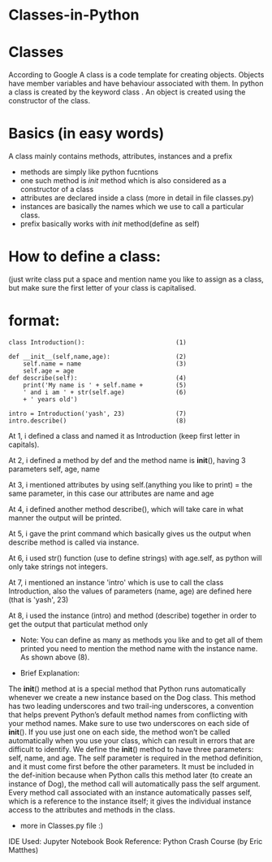 # Classes-in-Python

# Classes

According to Google A class is a code template for creating objects.
Objects have member variables and have behaviour associated with them.
In python a class is created by the keyword class . An object is created using the constructor of the class.

# Basics (in easy words)

A class mainly contains methods, attributes, instances and a prefix 

* methods are simply like python fucntions
* one such method is _init_ method which is also considered as a constructor of a class
* attributes are declared inside a class (more in detail in file classes.py)
* instances are basically the names which we use to call a particular class.
* prefix basically works with _init_ method(define as self) 

# How to define a class: 
(just write class put a space and mention name you like to assign as a class, but make sure the first letter of your class is capitalised.

# format:


    class Introduction():                         (1)  

    def __init__(self,name,age):                  (2)
        self.name = name                          (3)
        self.age = age 
    def describe(self):                           (4)
        print('My name is ' + self.name +         (5)
        ' and i am ' + str(self.age)              (6)
        + ' years old')
        
    intro = Introduction('yash', 23)              (7)
    intro.describe()                              (8)     
     

At 1, i defined a class and named it as Introduction (keep first letter in capitals).

At 2, i defined a method by def and the method name is __init__(), having 3 parameters self, age, name

At 3, i mentioned attributes by using self.(anything you like to print) = the same parameter,
      in this case our attributes are name and age

At 4, i defined another method describe(), which will take care in what manner the output will be printed.

At 5, i gave the print command which basically gives us the output when describe method is called via instance.

At 6, i used str() function (use to define strings) with age.self, as python will only take strings not integers.

At 7, i mentioned an instance 'intro' which is use to call the class Introduction,
      also the values of parameters (name, age) are defined here (that is 'yash', 23)

At 8, i used the instance (intro) and method (describe) together in order to get the output that particulat method only

* Note: You can define as many as methods you like and to get all of them printed you need to mention the method name with the instance name. As shown above (8).






* Brief Explanation:

The __init__() method at is a special method that Python runs automatically whenever 
we create a new instance based on the Dog class.
This method has two leading underscores and two trail-ing underscores, 
a convention that helps prevent Python’s default method names from conflicting with your method names. 
Make sure to use two underscores on each side of __init__(). 
If you use just one on each side, the method won’t be called automatically when you use your class,
which can result in errors that are difficult to identify.
We define the __init__() method to have three parameters: self, name, and age. 
The self parameter is required in the method definition, and it must come first before the other parameters. 
It must be included in the def-inition because when Python calls this method later (to create an instance of Dog),
the method call will automatically pass the self argument. Every method call associated with an instance 
automatically passes self, which is a reference to the instance itself; it gives the individual instance access
to the attributes and methods in the class.

* more in Classes.py file :)

IDE Used: Jupyter Notebook
Book Reference: Python Crash Course (by Eric Matthes)

